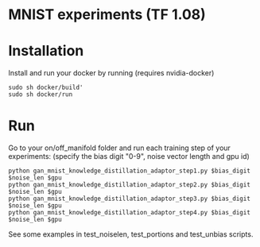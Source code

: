 # MNIST experiments (TF 1.08)
# Installation
Install and run your docker by running (requires nvidia-docker)
```
sudo sh docker/build'
sudo sh docker/run
```
# Run
Go to your on/off_manifold folder and run each training step of your experiments:
(specify the bias digit "0-9", noise vector length and gpu id)
```
python gan_mnist_knowledge_distillation_adaptor_step1.py $bias_digit $noise_len $gpu
python gan_mnist_knowledge_distillation_adaptor_step2.py $bias_digit $noise_len $gpu
python gan_mnist_knowledge_distillation_adaptor_step3.py $bias_digit $noise_len $gpu
python gan_mnist_knowledge_distillation_adaptor_step4.py $bias_digit $noise_len $gpu
```
See some examples in test_noiselen, test_portions and test_unbias scripts.
